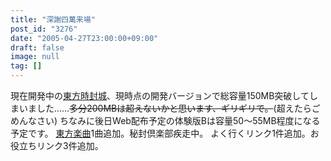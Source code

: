 ```yaml
---
title: "深謝四萬来場"
post_id: "3276"
date: "2005-04-27T23:00:00+09:00"
draft: false
image: null
tag: []
---
```



現在開発中の[東方時封城](/!/thA/)、現時点の開発バージョンで総容量150MB突破してしまいました……<del>多分200MBは超えないかと思います、ギリギリで。</del>(超えたらごめんなさい) ちなみに後日Web配布予定の体験版Bは容量50～55MB程度になる予定です。  [東方楽曲](/3275)1曲追加。秘封倶楽部疾走中。 よく行くリンク1件追加。お役立ちリンク3件追加。
